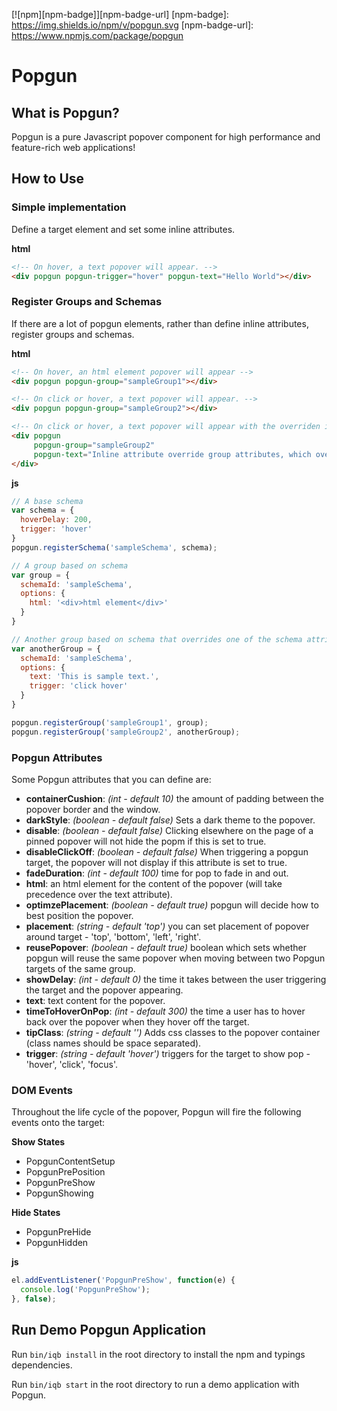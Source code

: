 [![npm][npm-badge]][npm-badge-url]
[npm-badge]: https://img.shields.io/npm/v/popgun.svg
[npm-badge-url]: https://www.npmjs.com/package/popgun

# Popgun

## What is Popgun?

Popgun is a pure Javascript popover component for high performance and feature-rich web applications!

## How to Use

### Simple implementation
Define a target element and set some inline attributes.

**html**
```html
<!-- On hover, a text popover will appear. -->
<div popgun popgun-trigger="hover" popgun-text="Hello World"></div>
```

### Register Groups and Schemas
If there are a lot of popgun elements, rather than define inline attributes, register groups and schemas.

**html**
```html
<!-- On hover, an html element popover will appear -->
<div popgun popgun-group="sampleGroup1"></div>

<!-- On click or hover, a text popover will appear. -->
<div popgun popgun-group="sampleGroup2"></div>

<!-- On click or hover, a text popover will appear with the overriden inline attribute. -->
<div popgun 
     popgun-group="sampleGroup2" 
     popgun-text="Inline attribute override group attributes, which override schema options.">
</div>
```
**js**
```javascript
// A base schema 
var schema = {
  hoverDelay: 200,
  trigger: 'hover'
}
popgun.registerSchema('sampleSchema', schema);

// A group based on schema
var group = {
  schemaId: 'sampleSchema',
  options: {
    html: '<div>html element</div>'
  }
}

// Another group based on schema that overrides one of the schema attribute
var anotherGroup = {
  schemaId: 'sampleSchema',
  options: {
    text: 'This is sample text.',
    trigger: 'click hover'
  }
}

popgun.registerGroup('sampleGroup1', group);
popgun.registerGroup('sampleGroup2', anotherGroup);
```

### Popgun Attributes
Some Popgun attributes that you can define are:
* **containerCushion**: *(int - default 10)* the amount of padding between the popover border and the window.
* **darkStyle**: *(boolean - default false)* Sets a dark theme to the popover.
* **disable**: *(boolean - default false)* Clicking elsewhere on the page of a pinned popover will not hide the popm if this is set to true.
* **disableClickOff**: *(boolean - default false)* When triggering a popgun target, the popover will not display if this attribute is set to true.
* **fadeDuration**: *(int - default 100)* time for pop to fade in and out.
* **html**: an html element for the content of the popover (will take precedence over the text attribute).
* **optimzePlacement**: *(boolean - default true)* popgun will decide how to best position the popover.
* **placement**: *(string - default 'top')* you can set placement of popover around target - 'top', 'bottom', 'left', 'right'.
* **reusePopover**: *(boolean - default true)* boolean which sets whether popgun will reuse the same popover when moving between two Popgun targets of the same group.
* **showDelay**: *(int - default 0)* the time it takes between the user triggering the target and the popover appearing.
* **text**: text content for the popover.
* **timeToHoverOnPop**: *(int - default 300)* the time a user has to hover back over the popover when they hover off the target.
* **tipClass**: *(string - default '')* Adds css classes to the popover container (class names should be space separated).
* **trigger**: *(string - default 'hover')* triggers for the target to show pop - 'hover', 'click', 'focus'.

### DOM Events
Throughout the life cycle of the popover, Popgun will fire the following events onto the target:

**Show States**
* PopgunContentSetup
* PopgunPrePosition
* PopgunPreShow
* PopgunShowing

**Hide States**
* PopgunPreHide
* PopgunHidden

**js**
```javascript
el.addEventListener('PopgunPreShow', function(e) {
  console.log('PopgunPreShow');
}, false);
```


## Run Demo Popgun Application
Run `bin/iqb install` in the root directory to install the npm and typings dependencies.

Run `bin/iqb start` in the root directory to run a demo application with Popgun.
